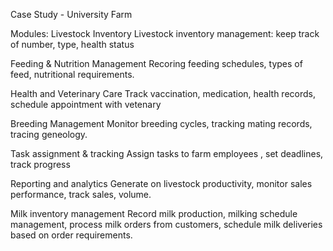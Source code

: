 Case Study - University Farm

Modules:
Livestock Inventory Livestock inventory management: keep track of number, type, health status

Feeding & Nutrition Management Recoring feeding schedules, types of feed, nutritional requirements.

Health and Veterinary Care Track vaccination, medication, health records, schedule appointment with vetenary

Breeding Management Monitor breeding cycles, tracking mating records, tracing geneology.

Task assignment & tracking Assign tasks to farm employees , set deadlines, track progress

Reporting and analytics Generate on livestock productivity, monitor sales performance, track sales, volume.

Milk inventory management Record milk production, milking schedule management, process milk orders from customers, schedule milk deliveries based on order requirements.
